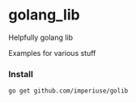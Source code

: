 # golang_lib
Helpfully golang lib

Examples for various stuff

### Install

`go get github.com/imperiuse/golib`

